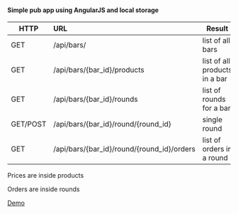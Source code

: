 
#### Simple pub app using AngularJS and local storage

| HTTP          | URL                                    		| Result                            |
| ------------- |:----------------------------------------------| ----------------------------------|
| GET           | /api/bars/     					     		| list of all bars                  |
| GET           | /api/bars/{bar_id}/products		     		| list of all products in a bar     |
| GET           | /api/bars/{bar_id}/rounds              		| list of rounds for a bar          |
| GET/POST      | /api/bars/{bar_id}/round/{round_id}    		| single round                      |
| GET           | /api/bars/{bar_id}/round/{round_id}/orders    | list of orders in a round         |


Prices are inside products


Orders are inside rounds



[Demo](http://svalchinov.me/angular-test/)


